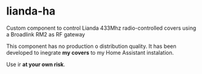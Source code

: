 # lianda-ha

Custom component to control Lianda 433Mhz radio-controlled covers using a Broadlink RM2 as RF gateway

This component has no production o distribution quality. It has been developed to inegrate __my covers__ to my Home Assistant instalation.

Use ir __at your own risk__.